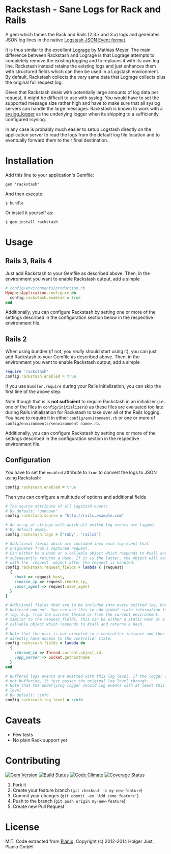 # Rackstash - Sane Logs for Rack and Rails

A gem which tames the Rack and Rails (2.3.x and 3.x) logs and generates JSON
log lines in the native [Logstash JSON Event format](http://logstash.net).

It is thus similar to the excellent
[Lograge](https://github.com/roidrage/lograge) by Mathias Meyer. The main
difference between Rackstash and Lograge is that Lograge attempts to
completely remove the existing logging and to replaces it with its own log
line. Rackstash instead retains the existing logs and just enhances them with
structured fields which can then be used in a Logstash environment. By
default, Rackstash collects the very same data that Lograge collects plus the
original full request log.

Given that Rackstash deals with potentially large amounts of log data per
request, it might be difficult to use with syslog. You would have to set the
supported message size rather high and have to make sure that all syslog
servers can handle the large messages. Rackstash is known to work with a
[syslog_logger](https://rubygems.org/gems/SyslogLogger) as the underlying
logger when its shipping to a sufficiently configured rsyslog.

In any case is probably much easier to setup Logstash directly on the
application server to read the logs from the default log file location and
to eventually forward them to their final destination.

# Installation

Add this line to your application's Gemfile:

    gem 'rackstash'

And then execute:

    $ bundle

Or install it yourself as:

    $ gem install rackstash

# Usage

## Rails 3, Rails 4

Just add Rackstash to your Gemfile as described above. Then, in the
environment you want to enable Rackstash output, add a simple

```ruby
# config/environments/production.rb
MyApp::Application.configure do
  config.rackstash.enabled = true
end
```

Additionally, you can configure Rackstash by setting one or more of the
settings described in the configuration section below in the respective
environment file.

## Rails 2

When using bundler (if not, you *really* should start using it), you can just
add Rackstash to your Gemfile as described above. Then, in the environment
you want to enable Rackstash output, add a simple

```ruby
require 'rackstash'
config.rackstash.enabled = true
```

If you use `Bundler.require` during your Rails initialization, you can skip
the first line of the above step.

Note though that is is **not sufficient** to require Rackstash
in an initializer (i.e. one of the files in `config/initializers`) as these
files are evaluated too late during Rails initialization for Rackstash to
take over all of the Rails logging. You have to require it in either
`config/environment.rb` or one or more of
`config/environments/<environment name>.rb`.

Additionally, you can configure Rackstash by setting one or more of the
settings described in the configuration section in the respective environment
file.

## Configuration

You have to set the `enabled` attribute to `true` to convert the logs to JSON
using Rackstash:

```ruby
config.rackstash.enabled = true
```

Then you can configure a multitude of options and additional fields

```ruby
# The source attribute of all Logstash events
# By default: "unknown"
config.rackstash.source = "http://rails.example.com"

# An array of strings with which all emited log events are tagged.
# By default empty.
config.rackstash.tags = ['ruby', 'rails2']

# Additional fields which are included into each log event that
# originates from a captured request.
# Can either be a Hash or a callable object which responds to #call and which
# subsequently returns a Hash. If it is the latter, the object will called
# with the `request` object after the request is handled.
config.rackstash.request_fields = lambda { |request|
  {
    :host => request.host,
    :source_ip => request.remote_ip,
    :user_agent => request.user_agent
  }
}

# Additional fields that are to be included into every emitted log, both
# buffered and not. You can use this to add global state information to the
# log, e.g. from the current thread or from the current environment.
# Similar to the request_fields, this can be either a static Hash or a
# callable object which responds to #call and returns a Hash.
#
# Note that the proc is not executed in a controller instance and thus doesn't
# directly have access to the controller state.
config.rackstash.fields = lambda do
  {
    :thread_id => Thread.current.object_id,
    :app_server => Socket.gethostname
  }
end

# Buffered logs events are emitted with this log level. If the logger is
# not buffering, it just passes the original log level through.
# Note that the underlying logger should log events with at least this log
# level
# By default: :info
config.rackstash.log_level = :info
```

# Caveats

* Few tests
* No plain Rack support yet

# Contributing

[![Gem Version](https://badge.fury.io/rb/rackstash.png)](https://rubygems.org/gems/rackstash)
[![Build Status](https://secure.travis-ci.org/planio-gmbh/rackstash.png?branch=master)](https://travis-ci.org/planio-gmbh/rackstash)
[![Code Climate](https://codeclimate.com/github/planio-gmbh/rackstash.png)](https://codeclimate.com/github/planio-gmbh/rackstash)
[![Coverage Status](https://coveralls.io/repos/planio-gmbh/rackstash/badge.png?branch=master)](https://coveralls.io/r/planio-gmbh/rackstash?branch=master)

1. Fork it
2. Create your feature branch (`git checkout -b my-new-feature`)
3. Commit your changes (`git commit -am 'Add some feature'`)
4. Push to the branch (`git push origin my-new-feature`)
5. Create new Pull Request

# License

MIT. Code extracted from [Planio](http://plan.io).
Copyright (c) 2012-2014 Holger Just, Planio GmbH
